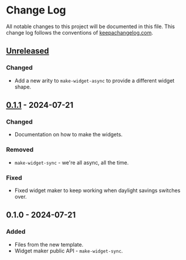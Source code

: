 # Change Log
All notable changes to this project will be documented in this file. This change log follows the conventions of [keepachangelog.com](http://keepachangelog.com/).

## [Unreleased]
### Changed
- Add a new arity to `make-widget-async` to provide a different widget shape.

## [0.1.1] - 2024-07-21
### Changed
- Documentation on how to make the widgets.

### Removed
- `make-widget-sync` - we're all async, all the time.

### Fixed
- Fixed widget maker to keep working when daylight savings switches over.

## 0.1.0 - 2024-07-21
### Added
- Files from the new template.
- Widget maker public API - `make-widget-sync`.

[Unreleased]: https://sourcehost.site/your-name/clojure-web-api/compare/0.1.1...HEAD
[0.1.1]: https://sourcehost.site/your-name/clojure-web-api/compare/0.1.0...0.1.1
